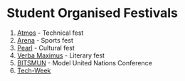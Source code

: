 <!-- TITLE: List of Fests and Events on Campus -->
<!-- SUBTITLE: This page will give a list of student organised fests and events at BITS Pilani Hyderabad Campus. -->

# Student Organised Festivals

1. [Atmos](/fests/atmos) - Technical fest
2. [Arena](/fests/arena) - Sports fest
3. [Pearl](/fests/pearl) - Cultural fest
4. [Verba Maximus](/fests/vm) - Literary fest
5. [BITSMUN](/fests/BITSMUN) - Model United Nations Conference
6. [Tech-Week](/fests/techweek)